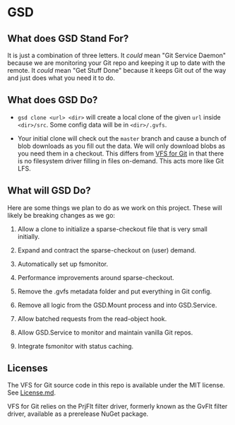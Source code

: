 # GSD

## What does GSD Stand For?

It is just a combination of three letters. It _could_ mean "Git Service Daemon"
because we are monitoring your Git repo and keeping it up to date with the
remote. It _could_ mean "Get Stuff Done" because it keeps Git out of the way
and just does what you need it to do.

## What does GSD Do?

* `gsd clone <url> <dir>` will create a local clone of the given `url` inside
  `<dir>/src`. Some config data will be in `<dir>/.gvfs`.

* Your initial clone will check out the `master` branch and cause a bunch of
  blob downloads as you fill out the data. We will only download blobs as you
  need them in a checkout. This differs from [VFS for Git](https://github.com/microsoft/vfsforgit)
  in that there is no filesystem driver filling in files on-demand. This acts
  more like Git LFS.

## What will GSD Do?

Here are some things we plan to do as we work on this project. These will likely
be breaking changes as we go:

1. Allow a clone to initialize a sparse-checkout file that is very small initially.

1. Expand and contract the sparse-checkout on (user) demand.

1. Automatically set up fsmonitor.

1. Performance improvements around sparse-checkout.

1. Remove the .gvfs metadata folder and put everything in Git config.

1. Remove all logic from the GSD.Mount process and into GSD.Service.

1. Allow batched requests from the read-object hook.

1. Allow GSD.Service to monitor and maintain vanilla Git repos.

1. Integrate fsmonitor with status caching.

## Licenses

The VFS for Git source code in this repo is available under the MIT license. See [License.md](License.md).

VFS for Git relies on the PrjFlt filter driver, formerly known as the GvFlt filter driver, available as a prerelease NuGet package.
